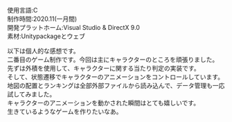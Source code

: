 使用言語:C  
制作時間:2020.11(一月間)  
開発プラットホーム:Visual Studio & DirectX 9.0  
素材:Unitypackageとウェブ

以下は個人的な感想です。  
二番目のゲーム制作です。今回は主にキャラクターのところを頑張りました。  
先ずは外積を使用して、キャラクターに関する当たり判定の実装です。  
そして、状態遷移でキャラクターのアニメーションをコントロールしています。  
地図の配置とランキングは全部外部ファイルから読み込んで、データ管理も一応試してみました。  
キャラクターのアニメーションを動かされた瞬間はとても嬉しいです。  
生きているようなゲームを作りたいなあ。  
